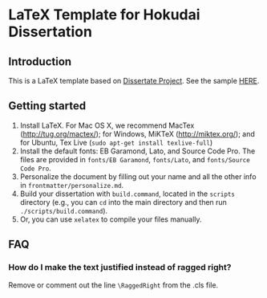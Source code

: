 # LaTeX Template for Hokudai Dissertation

## Introduction
This is a LaTeX template based on [Dissertate Project](https://github.com/suchow/Dissertate). See the sample [HERE](https://eprints.lib.hokudai.ac.jp/dspace/bitstream/2115/70225/1/Zhai_HongJie.pdf).

## Getting started
1. Install LaTeX. For Mac OS X, we recommend MacTex (http://tug.org/mactex/); for Windows, MiKTeX (http://miktex.org/); and for Ubuntu, Tex Live (`sudo apt-get install texlive-full`)
2. Install the default fonts: EB Garamond, Lato, and Source Code Pro. The files are provided in `fonts/EB Garamond`, `fonts/Lato`, and `fonts/Source Code Pro`.
3. Personalize the document by filling out your name and all the other info in `frontmatter/personalize.md`.
4. Build your dissertation with `build.command`, located in the `scripts` directory (e.g., you can `cd` into the main directory and then run `./scripts/build.command`).
5. Or, you can use `xelatex` to compile your files manually.

## FAQ

### How do I make the text justified instead of ragged right?
Remove or comment out the line `\RaggedRight` from the .cls file.
